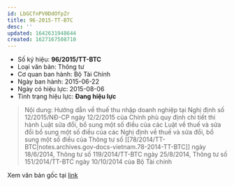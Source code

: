 ```yaml
---
id: LbGCfnPV0DdOfpZr
title: 96-2015-TT-BTC
desc: ''
updated: 1642631948644
created: 1627167508710
---
```

- Số ký hiệu: **96/2015/TT-BTC**
- Loại văn bản: Thông tư
- Cơ quan ban hành: Bộ Tài Chính
- Ngày ban hành: 2015-06-22
- Ngày có hiệu lực: 2015-08-06
- Tình trạng hiệu lực: **Đang hiệu lực**

> Nội dung: Hướng dẫn về thuế thu nhập doanh nghiệp tại Nghị định số 12/2015/NĐ-CP ngày 12/2/2015 của Chính phù quy định chi tiết thi hành Luật sửa đổi, bổ sung một số điều của các Luật về thuế và sửa đổi bổ sung một số điều của các Nghị định về thuế và sửa đổi, bổ sung một số điều của Thông tư số [[78/2014/TT-BTC|notes.archives.gov-docs-vietnam.78-2014-TT-BTC]] ngày 18/6/2014, Thông tư số 119/2014/TT-BTC ngày 25/8/2014, Thông tư số 151/2014/TT-BTC ngày 10/10/2014 của Bộ Tài chính

Xem văn bản gốc tại [link](https://vbpq.mof.gov.vn/Detail?contentType=LegalDocument&id=18727&tab=99)
